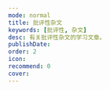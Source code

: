 ```yaml
---
mode: normal
title: 批评性杂文
keywords: [批评性, 杂文]
desc: 有关批评性杂文的学习文章。
publishDate: 
order: 2
icon: 
recommend: 0
cover: 
---
```

